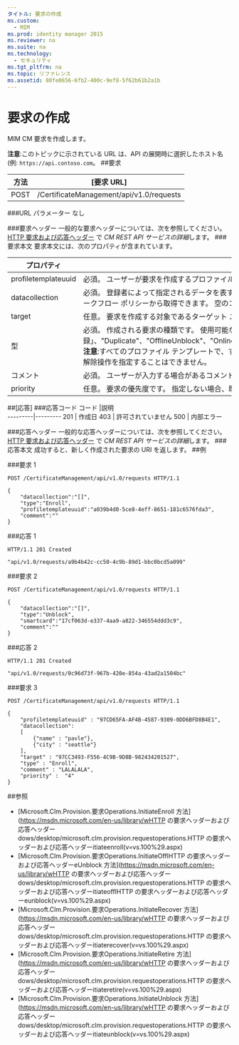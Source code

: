 ```yaml
---
タイトル: 要求の作成
ms.custom:
  - MIM
ms.prod: identity manager 2015
ms.reviewer: na
ms.suite: na
ms.technology:
  - セキュリティ
ms.tgt_pltfrm: na
ms.topic: リファレンス
ms.assetid: 80fe0656-6fb2-400c-9ef8-5f62b61b2a1b
---
```

# 要求の作成
MIM CM 要求を作成します。

**注意**:このトピックに示されている URL は、API の展開時に選択したホスト名 (例: `https://api.contoso.com`。
##要求


方法  |[要求 URL]  
---------|---------
POST     |/CertificateManagement/api/v1.0/requests

###URL パラメーター
なし

###要求ヘッダー
一般的な要求ヘッダーについては、次を参照してください。 [HTTP 要求および応答ヘッダー](certificate-management-rest-api-service-details.md#HttpHeaders) で *CM REST API サービスの詳細*します。
###要求本文
要求本文には、次のプロパティが含まれています。

プロパティ | 説明
---------|-----------
profiletemplateuuid | 必須。 ユーザーが要求を作成するプロファイル テンプレートの GUID です。
datacollection | 必須。 登録者によって指定されるデータを表す、名前と値のペアのコレクションです。 指定しなければならない必要データのコレクションは、プロファイル テンプレートのワークフロー ポリシーから取得できます。 空のコレクションを指定できます。
target | 任意。 要求を作成する対象であるターゲット ユーザーの GUID です。 指定しない場合、既定値は現在のユーザーとなります。
型 | 必須。 作成される要求の種類です。 使用可能な要求の種類:「登録」、"Duplicate"、"OfflineUnblock"、"OnlineUpdate"、"Renew"、"Recover"、"RecoverOnBehalf"、"Reinstate"、"Retire"、"Revoke"、"TemporaryCards"、"Unblock"。<br/>**注意**:すべてのプロファイル テンプレートで、すべての種類の要求がサポートされているわけではありません。 たとえば、ソフトウェア プロファイル テンプレートで、ブロック解除操作を指定することはできません。
コメント | 必須。 ユーザーが入力する場合があるコメントです。 ワークフロー ポリシーによって、これが必要であるかどうかが定義されます。 空の文字列を指定することができます。
priority | 任意。 要求の優先度です。 指定しない場合、既定の要求優先度 (プロファイル テンプレート設定で決定される) が使用されます。


##[応答]
###応答コード
コード  |説明  
---------|---------
201     | 作成日
403 | 許可されていません
500 | 内部エラー

###応答ヘッダー
一般的な応答ヘッダーについては、次を参照してください。 [HTTP 要求および応答ヘッダー](certificate-management-rest-api-service-details.md#HttpHeaders) で *CM REST API サービスの詳細*します。
###応答本文
成功すると、新しく作成された要求の URI を返します。
##例

###要求 1
```
POST /CertificateManagement/api/v1.0/requests HTTP/1.1

{
    "datacollection":"[]",
    "type":"Enroll",
    "profiletemplateuuid":"a039b4d0-5ce8-4eff-8651-181c6576fda3",
    "comment":""
}
```
###応答 1
```
HTTP/1.1 201 Created

"api/v1.0/requests/a9b4b42c-cc50-4c9b-89d1-bbc0bcd5a099"
```
###要求 2
```
POST /CertificateManagement/api/v1.0/requests HTTP/1.1

{  
    "datacollection":"[]",
    "type":"Unblock",
    "smartcard":"17cf063d-e337-4aa9-a822-346554ddd3c9",
    "comment":""
}
```
###応答 2
```
HTTP/1.1 201 Created

"api/v1.0/requests/0c96d73f-967b-420e-854a-43ad2a1504bc"
```       

###要求 3
```
POST /CertificateManagement/api/v1.0/requests HTTP/1.1

{
    "profiletemplateuuid" : "97CD65FA-AF4B-4587-9309-0DD6BFD8B4E1",
    "datacollection":
    [
        {"name" : "pavle"},
        {"city" : "seattle"}
    ],
    "target" : "97CC3493-F556-4C9B-9D8B-982434201527",
    "type" : "Enroll",
    "comment" : "LALALALA",
    "priority" :  "4"
}
```
##参照

- [Microsoft.Clm.Provision.要求Operations.InitiateEnroll 方法](https://msdn.microsoft.com/en-us/library/wHTTP の要求ヘッダーおよび応答ヘッダーdows/desktop/microsoft.clm.provision.requestoperations.HTTP の要求ヘッダーおよび応答ヘッダーitiateenroll(v=vs.100%29.aspx)
- [Microsoft.Clm.Provision.要求Operations.InitiateOfflHTTP の要求ヘッダーおよび応答ヘッダーeUnblock 方法](https://msdn.microsoft.com/en-us/library/wHTTP の要求ヘッダーおよび応答ヘッダーdows/desktop/microsoft.clm.provision.requestoperations.HTTP の要求ヘッダーおよび応答ヘッダーitiateofflHTTP の要求ヘッダーおよび応答ヘッダーeunblock(v=vs.100%29.aspx)
- [Microsoft.Clm.Provision.要求Operations.InitiateRecover 方法](https://msdn.microsoft.com/en-us/library/wHTTP の要求ヘッダーおよび応答ヘッダーdows/desktop/microsoft.clm.provision.requestoperations.HTTP の要求ヘッダーおよび応答ヘッダーitiaterecover(v=vs.100%29.aspx)
- [Microsoft.Clm.Provision.要求Operations.InitiateRetire 方法](https://msdn.microsoft.com/en-us/library/wHTTP の要求ヘッダーおよび応答ヘッダーdows/desktop/microsoft.clm.provision.requestoperations.HTTP の要求ヘッダーおよび応答ヘッダーitiateretire(v=vs.100%29.aspx)
- [Microsoft.Clm.Provision.要求Operations.InitiateUnblock 方法](https://msdn.microsoft.com/en-us/library/wHTTP の要求ヘッダーおよび応答ヘッダーdows/desktop/microsoft.clm.provision.requestoperations.HTTP の要求ヘッダーおよび応答ヘッダーitiateunblock(v=vs.100%29.aspx)


<!--HONumber=Mar16_HO1-->


